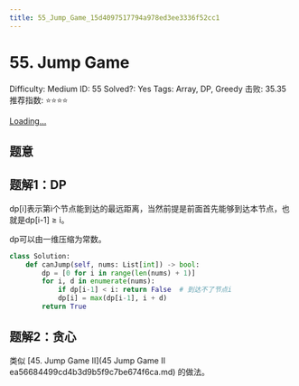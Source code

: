 ```yaml
---
title: 55_Jump_Game_15d4097517794a978ed3ee3336f52cc1
---
```


# 55. Jump Game

Difficulty: Medium
ID: 55
Solved?: Yes
Tags: Array, DP, Greedy
击败: 35.35
推荐指数: ⭐⭐⭐⭐

[Loading...](https://leetcode.com/problems/jump-game/)

## 题意

## 题解1：DP

dp[i]表示第i个节点能到达的最远距离，当然前提是前面首先能够到达本节点，也就是dp[i-1] ≥ i。

dp可以由一维压缩为常数。

```python
class Solution:
    def canJump(self, nums: List[int]) -> bool:
        dp = [0 for i in range(len(nums) + 1)]
        for i, d in enumerate(nums):
            if dp[i-1] < i: return False  # 到达不了节点i
            dp[i] = max(dp[i-1], i + d)
        return True
```

## 题解2：贪心

类似 [45. Jump Game II](45 Jump Game II ea56684499cd4b3d9b5f9c7be674f6ca.md) 的做法。